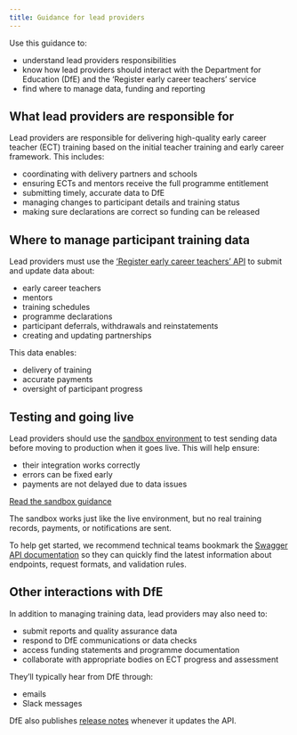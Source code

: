 ```yaml
---
title: Guidance for lead providers
---
```


Use this guidance to: 

* understand lead providers responsibilities
* know how lead providers should interact with the Department for Education (DfE) and the ‘Register early career teachers’ service
* find where to manage data, funding and reporting 

## What lead providers are responsible for 

Lead providers are responsible for delivering high-quality early career teacher (ECT) training based on the initial teacher training and early career framework. This includes: 

* coordinating with delivery partners and schools
* ensuring ECTs and mentors receive the full programme entitlement
* submitting timely, accurate data to DfE
* managing changes to participant details and training status
* making sure declarations are correct so funding can be released 

## Where to manage participant training data 

Lead providers must use the [‘Register early career teachers’ API](/api) to submit and update data about:

* early career teachers
* mentors
* training schedules
* programme declarations
* participant deferrals, withdrawals and reinstatements
* creating and updating partnerships

This data enables: 

* delivery of training
* accurate payments
* oversight of participant progress 

## Testing and going live 

Lead providers should use the [sandbox environment](https://sandbox.register-early-career-teachers.education.gov.uk/api) to test sending data before moving to production when it goes live. This will help ensure: 

* their integration works correctly
* errors can be fixed early
* payments are not delayed due to data issues 

[Read the sandbox guidance](/api/guidance/sandbox)

The sandbox works just like the live environment, but no real training records, payments, or notifications are sent. 

To help get started, we recommend technical teams bookmark the [Swagger API documentation](/api/docs/v3) so they can quickly find the latest information about endpoints, request formats, and validation rules.

## Other interactions with DfE 

In addition to managing training data, lead providers may also need to: 

* submit reports and quality assurance data
* respond to DfE communications or data checks
* access funding statements and programme documentation
* collaborate with appropriate bodies on ECT progress and assessment 

They’ll typically hear from DfE through: 

* emails
* Slack messages 

DfE also publishes [release notes](/api/guidance/release-notes) whenever it updates the API.
